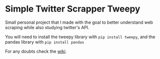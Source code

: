# Simple Twitter Scrapper Tweepy

Small personal project that I made with the goal to better understand web scraping while also studying twitter's API.

You will need to install the tweepy library with `pip install tweepy`, and the pandas library with `pip install pandas`

For any doubts check the [wiki](https://github.com/nelsonayamashita/simple-twitter-scrapper-tweepy/wiki).
